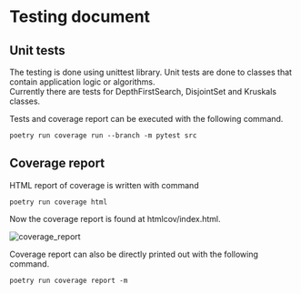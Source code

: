 # Testing document

## Unit tests

The testing is done using unittest library. Unit tests are done to classes that contain application logic or algorithms.    
Currently there are tests for DepthFirstSearch, DisjointSet and Kruskals classes.

Tests and coverage report can be executed with the following command.

```
poetry run coverage run --branch -m pytest src
```

## Coverage report

HTML report of coverage is written with command
```
poetry run coverage html
```
Now the coverage report is found at htmlcov/index.html.    

![coverage_report](https://user-images.githubusercontent.com/102039234/232335730-53771fcf-7577-4cea-87c0-e9f0e8020995.png)



Coverage report can also be directly printed out with the following command.

```
poetry run coverage report -m
```
